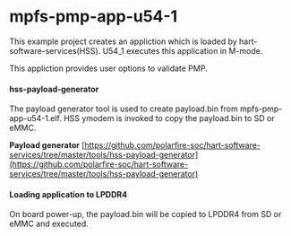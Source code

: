 
#                         mpfs-pmp-app-u54-1

This example project creates an appliction which is loaded by hart-software-services(HSS). 
U54_1 executes this application in M-mode.

This appliction provides user options to validate PMP.

#### hss-payload-generator

The payload generator tool is used to create payload.bin from mpfs-pmp-app-u54-1.elf.
HSS ymodem is invoked to copy the payload.bin to SD or eMMC.

**Payload generator** [https://github.com/polarfire-soc/hart-software-services/tree/master/tools/hss-payload-generator](https://github.com/polarfire-soc/hart-software-services/tree/master/tools/hss-payload-generator)

#### Loading application to LPDDR4
On board power-up, the payload.bin will be copied to LPDDR4 from SD or eMMC and executed.
